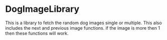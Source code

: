 # DogImageLibrary
This is a library to fetch the random dog images single or multiple. 
This also includes the next and previous image functions. if the image is more then 1 then these functions will work.


